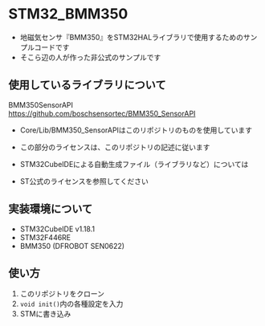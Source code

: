 # STM32_BMM350

- 地磁気センサ『BMM350』をSTM32HALライブラリで使用するためのサンプルコードです
- そこら辺の人が作った非公式のサンプルです 

## 使用しているライブラリについて

BMM350SensorAPI
https://github.com/boschsensortec/BMM350_SensorAPI

- Core/Lib/BMM350_SensorAPIはこのリポジトリのものを使用しています
- この部分のライセンスは、このリポジトリの記述に従います

- STM32CubeIDEによる自動生成ファイル（ライブラリなど）については
- ST公式のライセンスを参照してください

## 実装環境について

- STM32CubeIDE v1.18.1
- STM32F446RE
- BMM350 (DFROBOT SEN0622)

## 使い方

1. このリポジトリをクローン
2. ```void init()```内の各種設定を入力
3. STMに書き込み
